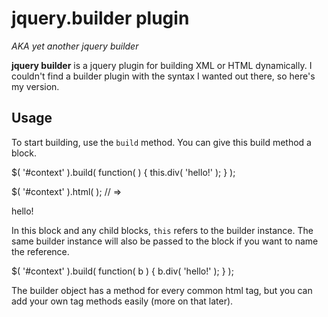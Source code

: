 jquery.builder plugin
=====================

*AKA yet another jquery builder*

**jquery builder** is a jquery plugin for building XML or HTML dynamically.
I couldn't find a builder plugin with the syntax I wanted out there, so here's my version.

Usage
-----

To start building, use the `build` method. You can give this build method a block.

  $( '#context' ).build( function( )
  {
    this.div( 'hello!' );
  } );
  
  $( '#context' ).html( ); // => <div>hello!</div>

In this block and any child blocks, `this` refers to the builder instance. The same builder
instance will also be passed to the block if you want to name the reference.

  $( '#context' ).build( function( b )
  {
    b.div( 'hello!' );
  } );

The builder object has a method for every common html tag, but you can add your own tag 
methods easily (more on that later).

